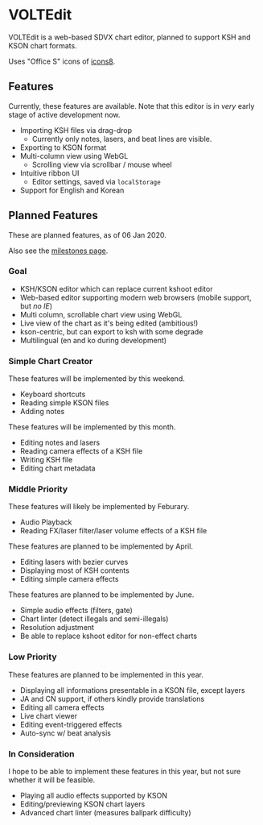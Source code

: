 # VOLTEdit
VOLTEdit is a web-based SDVX chart editor, planned to support KSH and KSON chart formats.

Uses "Office S" icons of [icons8](https://icons8.com).

## Features
Currently, these features are available. Note that this editor is in *very* early stage of active development now.

* Importing KSH files via drag-drop
	* Currently only notes, lasers, and beat lines are visible.
* Exporting to KSON format
* Multi-column view using WebGL
	* Scrolling view via scrollbar / mouse wheel
* Intuitive ribbon UI
	* Editor settings, saved via `localStorage`
* Support for English and Korean

## Planned Features
These are planned features, as of 06 Jan 2020.

Also see the [milestones page](https://github.com/123jimin/voltedit/milestones).

### Goal
* KSH/KSON editor which can replace current kshoot editor
* Web-based editor supporting modern web browsers (mobile support, but _no IE_)
* Multi column, scrollable chart view using WebGL
* Live view of the chart as it's being edited (ambitious!)
* kson-centric, but can export to ksh with some degrade
* Multilingual (en and ko during development)

### Simple Chart Creator
These features will be implemented by this weekend.
* Keyboard shortcuts
* Reading simple KSON files
* Adding notes

These features will be implemented by this month.
* Editing notes and lasers
* Reading camera effects of a KSH file
* Writing KSH file
* Editing chart metadata

### Middle Priority
These features will likely be implemented by Feburary.
* Audio Playback
* Reading FX/laser filter/laser volume effects of a KSH file

These features are planned to be implemented by April.
* Editing lasers with bezier curves
* Displaying most of KSH contents
* Editing simple camera effects

These features are planned to be implemented by June.
* Simple audio effects (filters, gate)
* Chart linter (detect illegals and semi-illegals)
* Resolution adjustment
* Be able to replace kshoot editor for non-effect charts

### Low Priority
These features are planned to be implemented in this year.
* Displaying all informations presentable in a KSON file, except layers
* JA and CN support, if others kindly provide translations
* Editing all camera effects
* Live chart viewer
* Editing event-triggered effects
* Auto-sync w/ beat analysis

### In Consideration
I hope to be able to implement these features in this year, but not sure whether it will be feasible.
* Playing all audio effects supported by KSON
* Editing/previewing KSON chart layers
* Advanced chart linter (measures ballpark difficulty)
